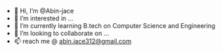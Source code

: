 - 👋 Hi, I’m @Abin-jace
- 👀 I’m interested in ...
- 🌱 I’m currently learning B.tech on Computer Science and Engineering
- 💞️ I’m looking to collaborate on ...
- 📫 reach me @ abin.jace312@gmail.com
<!---
Abin-jace/Abin-jace is a ✨ special ✨ repository because its `README.md` (this file) appears on your GitHub profile.
You can click the Preview link to take a look at your changes.
--->
